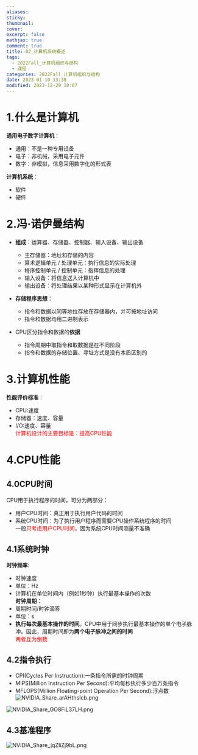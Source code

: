 ```yaml
---
aliases: 
sticky:
thumbnail:
cover: 
excerpt: false
mathjax: true
comment: true
title: 02_计算机系统概述
tags:
  - 2022Fall_计算机组织与结构
  - 课程
categories: 2022Fall_计算机组织与结构
date: 2023-01-10 13:30
modified: 2023-12-29 10:07
---
```


# 1.什么是计算机

**通用电子数字计算机**：

- 通用：不是一种专用设备
- 电子：非机械，采用电子元件
- 数字：非模拟，信息采用数字化的形式表

**计算机系统**：

- 软件
- 硬件

# 2.冯·诺伊曼结构

- **组成**：运算器、存储器、控制器、输入设备、输出设备
	- 主存储器：地址和存储的内容
	- 算术逻辑单元 / 处理单元：执行信息的实际处理
	- 程序控制单元 / 控制单元：指挥信息的处理
	- 输入设备：将信息送入计算机中
	- 输出设备：将处理结果以某种形式显示在计算机外
- **存储程序思想**：
	- 指令和数据以同等地位存放在存储器内，并可按地址访问
	- 指令和数据均用二进制表示

- CPU区分指令和数据的**依据**
	- 指令周期中取指令和取数据是在不同阶段
	- 指令和数据的存储位置、寻址方式是没有本质区别的

# 3.计算机性能

**性能评价标准**：

- CPU:速度
- 存储器：速度、容量
- I/O:速度、容量  
<font color="#ff0000"><font color="#ff0000">计算机设计的主要目标是：提高CPU性能</font></font>

# 4.CPU性能

## 4.0CPU时间

CPU用于执行程序的时间，可分为两部分：

- 用户CPU时间：真正用于执行用户代码的时间
- 系统CPU时间：为了执行用户程序而需要CPU操作系统程序的时间  
一般<font color="#ff0000">只考虑用户CPU时间</font>，因为系统CPU时间测量不准确

## 4.1系统时钟

**时钟频率**:

- 时钟速度
- 单位：Hz
- 计算机在单位时间内（例如1秒钟）执行最基本操作的次数  
**时钟周期**：
- 周期时间/时钟滴答
- 单位：s
- **执行每次最基本操作的时间**。CPU中用于同步执行最基本操作的单个电子脉冲。因此，周期时间即为**两个电子脉冲之间的时间**  
<font color="#ff0000">两者互为倒数</font>

## 4.2指令执行

- CPI(Cycles Per Instruction):一条指令所需的时钟周期
- MIPS(Million Instruction Per Second):平均每秒执行多少百万条指令
- MFLOPS(Million Floating-point Operation Per Second):浮点数  
![NVIDIA_Share_arAHthsIcb.png](https://chillcharlie-img.oss-cn-hangzhou.aliyuncs.com/img/NVIDIA_Share_arAHthsIcb.png)

![NVIDIA_Share_GO8FiL37LH.png](https://chillcharlie-img.oss-cn-hangzhou.aliyuncs.com/img/NVIDIA_Share_GO8FiL37LH.png)

## 4.3基准程序

![NVIDIA_Share_jqZIiZj9bL.png](https://chillcharlie-img.oss-cn-hangzhou.aliyuncs.com/img/NVIDIA_Share_jqZIiZj9bL.png)
